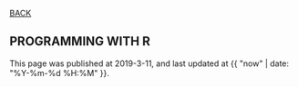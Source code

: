 [BACK](../)

## PROGRAMMING WITH R
This page was published at 2019-3-11, and last updated at {{ "now" | date: "%Y-%m-%d %H:%M" }}.

